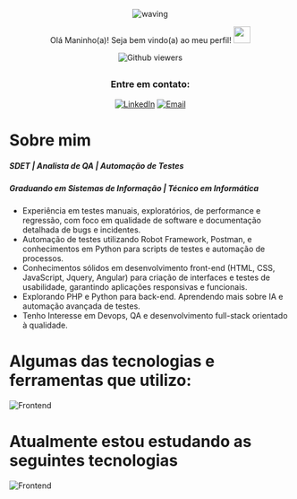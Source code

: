 <div align="center">
  

  

![waving](https://capsule-render.vercel.app/api?type=waving&height=200&text=Felipe%20Gabriel&fontAlign=50&fontAlignY=40&color=0:12ee,fff:3cb391F&animation=twinkling&fontColor=3B74BE)

Olá Maninho(a)! Seja bem vindo(a) ao meu perfil! <img src="https://c.tenor.com/Wx9IEmZZXSoAAAAi/hi.gif" width=30>

  ![Github viewers](https://komarev.com/ghpvc/?username=FelipeGabriel7&color=3B74BE&style=for-the-badge)

##

### Entre em contato:


<div>
  
  [![LinkedIn](https://img.shields.io/badge/LinkedIn-000?style=for-the-badge&logo=linkedin&logoColor=0E76A8)](https://www.linkedin.com/in/felipe-gabriel-dev/)
  [![Email](https://img.shields.io/badge/Email-000?style=for-the-badge&logo=gmail&logoColor=0E76A8)](mailto:felipegabfd@gmail.com)
  
</div>

</div>

# Sobre mim

<h5>SDET | Analista de QA | Automação de Testes</h5>
<h5>Graduando em Sistemas de Informação | Técnico em Informática</h5>
<ul>
  <li>Experiência em testes manuais, exploratórios, de performance e regressão, com foco em qualidade de software e documentação detalhada de bugs e incidentes.</li>
  <li>Automação de testes utilizando Robot Framework, Postman, e conhecimentos em Python para scripts de testes e automação de processos.</li>
  <li>Conhecimentos sólidos em desenvolvimento front-end (HTML, CSS, JavaScript, Jquery, Angular) para criação de interfaces e testes de usabilidade, garantindo aplicações responsivas e funcionais.</li>
  <li>Explorando PHP e Python para back-end. Aprendendo mais sobre IA e automação avançada de testes. </li> 
  <li> Tenho Interesse em Devops, QA e desenvolvimento full-stack orientado à qualidade.</li>
</ul>

# Algumas das tecnologias e ferramentas que utilizo:

![Frontend](https://skillicons.dev/icons?i=figma,html,css,bootstrap,jquery,js,ts,py,php,postman,mysql,sqlite)

# Atualmente estou estudando as seguintes tecnologias

![Frontend](https://skillicons.dev/icons?i=angular,py,php,ts)

<br>



  
